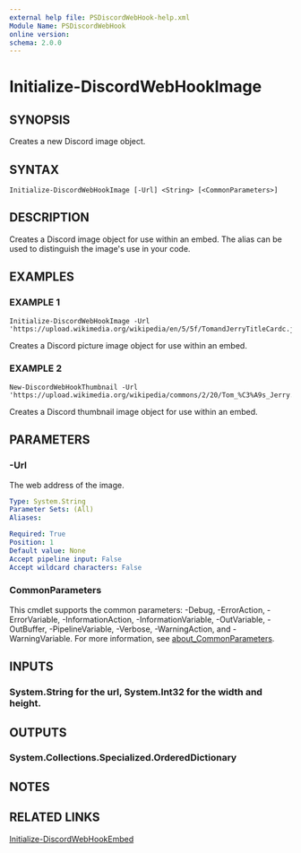 ```yaml
---
external help file: PSDiscordWebHook-help.xml
Module Name: PSDiscordWebHook
online version:
schema: 2.0.0
---
```


# Initialize-DiscordWebHookImage

## SYNOPSIS
Creates a new Discord image object.

## SYNTAX

```
Initialize-DiscordWebHookImage [-Url] <String> [<CommonParameters>]
```

## DESCRIPTION
Creates a Discord image object for use within an embed.
The alias can be used to distinguish the image's use in your code.

## EXAMPLES

### EXAMPLE 1
```
Initialize-DiscordWebHookImage -Url 'https://upload.wikimedia.org/wikipedia/en/5/5f/TomandJerryTitleCardc.jpg'
```

Creates a Discord picture image object for use within an embed.

### EXAMPLE 2
```
New-DiscordWebHookThumbnail -Url 'https://upload.wikimedia.org/wikipedia/commons/2/20/Tom_%C3%A9s_Jerry.png'
```

Creates a Discord thumbnail image object for use within an embed.

## PARAMETERS

### -Url
The web address of the image.

```yaml
Type: System.String
Parameter Sets: (All)
Aliases:

Required: True
Position: 1
Default value: None
Accept pipeline input: False
Accept wildcard characters: False
```

### CommonParameters
This cmdlet supports the common parameters: -Debug, -ErrorAction, -ErrorVariable, -InformationAction, -InformationVariable, -OutVariable, -OutBuffer, -PipelineVariable, -Verbose, -WarningAction, and -WarningVariable. For more information, see [about_CommonParameters](http://go.microsoft.com/fwlink/?LinkID=113216).

## INPUTS

### System.String for the url, System.Int32 for the width and height.
## OUTPUTS

### System.Collections.Specialized.OrderedDictionary
## NOTES

## RELATED LINKS

[Initialize-DiscordWebHookEmbed]()

